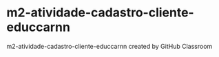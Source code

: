 # m2-atividade-cadastro-cliente-educcarnn
m2-atividade-cadastro-cliente-educcarnn created by GitHub Classroom
